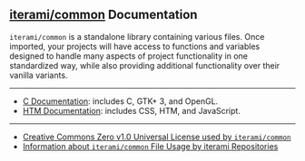 [iterami/common](https://github.com/iterami/common) Documentation
-----------------------------------------------------------------

`iterami/common` is a standalone library containing various files. Once imported, your projects will have access to functions and variables designed to handle many aspects of project functionality in one standardized way, while also providing additional functionality over their vanilla variants.

---

* [C Documentation](https://github.com/iterami/Documentation.htm/blob/gh-pages/common/guides/c.md): includes C, GTK+ 3, and OpenGL.
* [HTM Documentation](https://github.com/iterami/Documentation.htm/blob/gh-pages/common/guides/htm.md): includes CSS, HTM, and JavaScript.

---

* [Creative Commons Zero v1.0 Universal License used by `iterami/common`](https://github.com/iterami/common/blob/gh-pages/LICENSE.md)
* [Information about `iterami/common` File Usage by iterami Repositories](https://github.com/iterami/Documentation.htm/blob/gh-pages/repositories/common.md)

